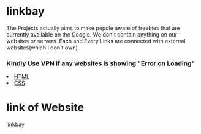 <h1>linkbay</h1> 
The Projects actually aims to make pepole aware of freebies that are currently available on the Google. We don't contain anything on our websites or servers. Each and Every Links are connected with external websites(which I don't own).

<h3>Kindly Use VPN if any websites is showing "Error on Loading"</h3>

<li><a href="https://html.spec.whatwg.org/">HTML</a></li>
<li><a href="https://en.wikipedia.org/wiki/CSS">CSS</a></li>

<h1> link of Website </h2>
<a href="https://linkbay.netlify.app">linkbay</a>
